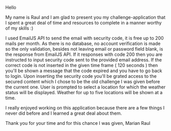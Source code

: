 Hello

My name is Raul and I am glad to present you my challenge-application that I spent a great deal of time and resources to complete in a manner worthy of my skills :)

I used EmailJS API to send the email with security code, it is free up to 200 mails per month.
As there is no database, no account verification is made so the only validation, besides not leaving email or password field blank, is the response from EmailJS API. If it responses with code 200 then you are instructed to input security code sent to the provided email address. If the correct code is not inserted in the given time frame ( 120 seconds ) then you'll be shown a message that the code expired and you have to go back to login.
Upon inserting the security code you'll be grated access to the secured content which I chose to be the old challenge I was given before the current one. User is prompted to select a location for which the weather status will be displayed. Weather for up to five locations will be shown at a time.

I really enjoyed working on this application because there are a few things I never did before and I learned a great deal about them.

Thank you for your time and for this chance I was given,
Marian Raul